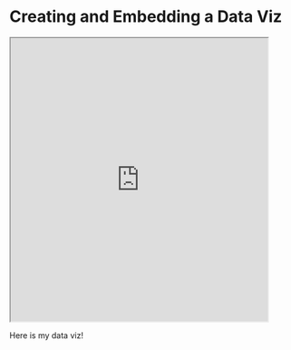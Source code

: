 # Creating and Embedding a Data Viz

<iframe src="https://public.tableau.com/views/ClassEnrollment/ClassEnrollmentbyGenderandBirthYear?:showVizHome=no&:embed=true" width="90%" height="500"></iframe>


Here is my data viz!
